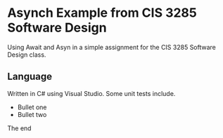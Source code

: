 # Asynch Example from CIS 3285 Software Design

Using Await and Asyn in a simple assignment for the CIS 3285 Software Design class.

## Language

Written in C# using Visual Studio.  Some unit tests include.

- Bullet one
- Bullet two

The end
